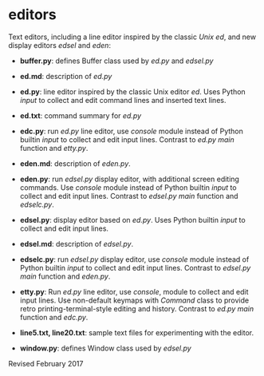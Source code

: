 
editors
=======

Text editors, including a line editor inspired by the classic *Unix ed*, and
    new display editors *edsel* and *eden*:

- **buffer.py**: defines Buffer class used by *ed.py* and *edsel.py*

- **ed.md**: description of *ed.py*

- **ed.py**: line editor inspired by the classic Unix editor *ed*.
  Uses Python *input* to collect and edit command lines and inserted
  text lines.

- **ed.txt**: command summary for *ed.py*

- **edc.py**: run *ed.py* line editor, use *console*
  module instead of Python builtin *input* to collect and edit
  input lines.  Contrast to *ed.py* *main* function and *etty.py*.

- **eden.md**: description of *eden.py*.

- **eden.py**: run *edsel.py* display editor, with additional screen editing 
  commands.  Use *console* module instead of Python builtin *input* 
  to collect and edit
  input lines.  Contrast to *edsel.py* *main* function and *edselc.py*.

- **edsel.py**: display editor based on *ed.py*.  Uses Python builtin
  *input* to collect and edit input lines.

- **edsel.md**: description of *edsel.py*.

- **edselc.py**: run *edsel.py* display editor, use *console*
  module instead of Python builtin *input* to collect and edit
  input lines.  Contrast to *edsel.py* *main* function and *eden.py*.

- **etty.py**: Run *ed.py* line editor, use *console*,
  module to collect and edit input lines.  Use
  non-default keymaps with *Command* class to provide retro
  printing-terminal-style editing and history.  Contrast to *ed.py*
  *main* function and *edc.py*.

- **line5.txt, line20.txt**: sample text files for experimenting with
    the editor.

- **window.py**: defines Window class used by *edsel.py*

Revised February 2017
